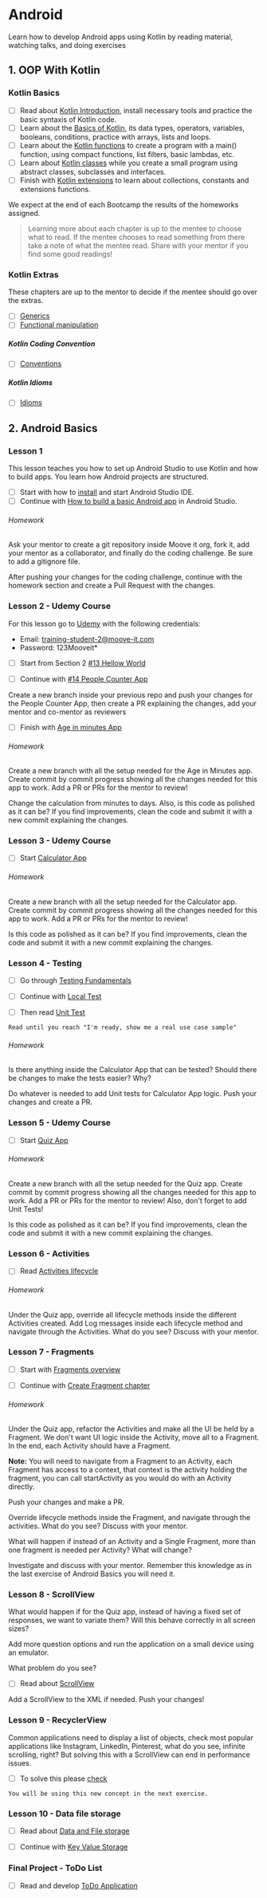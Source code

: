 # Android

Learn how to develop Android apps using Kotlin by reading material, watching talks, and doing exercises 

## 1. OOP With Kotlin

### Kotlin Basics

- [ ] Read about [Kotlin Introduction](https://developer.android.com/codelabs/kotlin-bootcamp-introduction#0), install necessary tools and practice the basic syntaxis of Kotlin code.
- [ ] Learn about the [Basics of Kotlin](https://developer.android.com/codelabs/kotlin-bootcamp-basics#0), its data types, operators, variables, booleans, conditions, practice with arrays, lists and loops.
- [ ] Learn about the [Kotlin functions](https://developer.android.com/codelabs/kotlin-bootcamp-functions#0) to create a program with a main() function, using compact functions, list filters, basic lambdas, etc.
- [ ] Learn about [Kotlin classes](https://developer.android.com/codelabs/kotlin-bootcamp-classes#0) while you create a small program using abstract classes, subclasses and interfaces.
- [ ] Finish with [Kotlin extensions](https://developer.android.com/codelabs/kotlin-bootcamp-extensions#0) to learn about collections, constants and extensions functions.

We expect at the end of each Bootcamp the results of the homeworks assigned.

> Learning more about each chapter is up to the mentee to choose what to read. If the mentee chooses to read something from there take a note of what the mentee read. Share with your mentor if you find some good readings!

### Kotlin Extras

These chapters are up to the mentor to decide if the mentee should go over the extras.

- [ ] [Generics](https://codelabs.developers.google.com/codelabs/kotlin-bootcamp-generics/)
- [ ] [Functional manipulation](https://codelabs.developers.google.com/codelabs/kotlin-bootcamp-sams/)

##### Kotlin Coding Convention

- [ ] [Conventions](https://kotlinlang.org/docs/coding-conventions.html#names-for-backing-properties)

##### Kotlin Idioms

- [ ] [Idioms](​​https://kotlinlang.org/docs/idioms.html)

## 2. Android Basics

### Lesson 1

This lesson teaches you how to set up Android Studio to use Kotlin and how to build apps. You learn how Android projects are structured.
- [ ] Start with how to [install](https://developer.android.com/codelabs/kotlin-android-training-install-studio?index=..%2F..android-kotlin-fundamentals#0) and start Android Studio IDE.
- [ ] Continue with [How to build a basic Android app](https://developer.android.com/codelabs/kotlin-android-training-get-started#0) in Android Studio.

###### Homework
Ask your mentor to create a git repository inside Moove it org, fork it, add your mentor as a collaborator, and finally do the coding challenge. Be sure to add a gitignore file.

After pushing your changes for the coding challenge, continue with the homework section and create a Pull Request with the changes.


### Lesson 2 - Udemy Course

For this lesson go to [Udemy]( https://mooveit.udemy.com/) with the following credentials:

* Email: training-student-2@moove-it.com
* Password: 123Mooveit*

- [ ] Start from Section 2 [#13 Hellow World](https://mooveit.udemy.com/course/android-kotlin-developer/learn/lecture/16824308#overview)

- [ ] Continue with [#14 People Counter App](https://mooveit.udemy.com/course/android-kotlin-developer/learn/lecture/17998371#overview)

Create a new branch inside your previous repo and push your changes for the People Counter App, then create a PR explaining the changes, add your mentor and co-mentor as reviewers

- [ ] Finish with [Age in minutes App](https://mooveit.udemy.com/course/android-kotlin-developer/learn/lecture/29171762#overview)

###### Homework
Create a new branch with all the setup needed for the Age in Minutes app. Create commit by commit progress showing all the changes needed for this app to work. Add a PR or PRs for the mentor to review!

Change the calculation from minutes to days. Also, is this code as polished as it can be? If you find improvements, clean the code and submit it with a new commit explaining the changes.


### Lesson 3 - Udemy Course

- [ ] Start [Calculator App](https://mooveit.udemy.com/course/android-kotlin-developer/learn/lecture/29174200#overview)

###### Homework
Create a new branch with all the setup needed for the Calculator app. Create commit by commit progress showing all the changes needed for this app to work. Add a PR or PRs for the mentor to review!

Is this code as polished as it can be? If you find improvements, clean the code and submit it with a new commit explaining the changes.


### Lesson 4 - Testing

- [ ] Go through [Testing Fundamentals](https://developer.android.com/training/testing/fundamentals)

- [ ] Continue with [Local Test](https://developer.android.com/training/testing/local-tests)

- [ ] Then read [Unit Test](https://proandroiddev.com/understanding-unit-tests-for-android-in-2021-71984f370240)


`Read until you reach "I'm ready, show me a real use case sample"`

###### Homework
Is there anything inside the Calculator App that can be tested? Should there be changes to make the tests easier? Why?

Do whatever is needed to add Unit tests for Calculator App logic. Push your changes and create a PR.


### Lesson 5 - Udemy Course

- [ ] Start [Quiz App](https://mooveit.udemy.com/course/android-kotlin-developer/learn/lecture/29171658#overview)


###### Homework
Create a new branch with all the setup needed for the Quiz app. Create commit by commit progress showing all the changes needed for this app to work. Add a PR or PRs for the mentor to review! Also, don't forget to add Unit Tests!

Is this code as polished as it can be? If you find improvements, clean the code and submit it with a new commit explaining the changes.


### Lesson 6 - Activities

- [ ] Read [Activities lifecycle](https://developer.android.com/guide/components/activities/activity-lifecycle)

###### Homework
Under the Quiz app, override all lifecycle methods inside the different Activities created. Add Log messages inside each lifecycle method and navigate through the Activities. What do you see? Discuss with your mentor.


### Lesson 7 - Fragments

- [ ] Start with [Fragments overview](​​https://developer.android.com/guide/fragments)

- [ ] Continue with [Create Fragment chapter](https://developer.android.com/guide/fragments/lifecycle)


###### Homework
Under the Quiz app, refactor the Activities and make all the UI be held by a Fragment. We don't want UI logic inside the Activity, move all to a Fragment. In the end, each Activity should have a Fragment.

<b>Note:</b> You will need to navigate from a Fragment to an Activity, each Fragment has access to a context, that context is the activity holding the fragment, you can call startActivity as you would do with an Activity directly.  

Push your changes and make a PR.

Override lifecycle methods inside the Fragment, and navigate through the activities. What do you see? Discuss with your mentor.

What will happen if instead of an Activity and a Single Fragment, more than one fragment is needed per Activity? What will change? 

Investigate and discuss with your mentor. Remember this knowledge as in the last exercise of Android Basics you will need it.


### Lesson 8 - ScrollView


What would happen if for the Quiz app, instead of having a fixed set of responses, we want to variate them? Will this behave correctly in all screen sizes?

Add more question options and run the application on a small device using an emulator.

What problem do you see?

- [ ] Read about [ScrollView](https://developer.android.com/reference/android/widget/ScrollView)

Add a ScrollView to the XML if needed. Push your changes!

### Lesson 9 - RecyclerView

Common applications need to display a list of objects, check most popular applications like Instagram, LinkedIn, Pinterest, what do you see, infinite scrolling, right? But solving this with a ScrollView can end in performance issues. 

- [ ] To solve this please [check](https://developer.android.com/guide/topics/ui/layout/recyclerview)

`You will be using this new concept in the next exercise.`


### Lesson 10 - Data file storage

- [ ] Read about [Data and File storage](https://developer.android.com/training/data-storage)

- [ ] Continue with [Key Value Storage](https://developer.android.com/training/data-storage/shared-preferences)

### Final Project - ToDo List

- [ ] Read and develop [ToDo Application](https://docs.google.com/document/d/1_1XrF96kDZgh11PSq-G99aTITQ8UWmv24MgVyh9hko8/edit?usp=sharing)